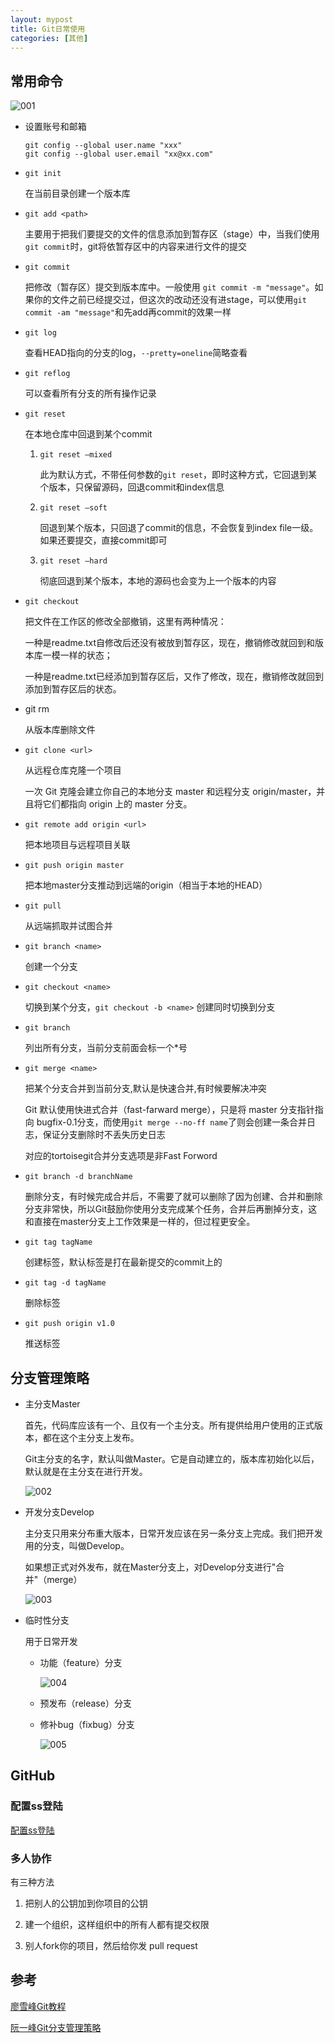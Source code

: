 ```yaml
---
layout: mypost
title: Git日常使用
categories: [其他]
---
```


## 常用命令

![001](001.png)


+ 设置账号和邮箱

    ```
    git config --global user.name "xxx"
    git config --global user.email "xx@xx.com"
    ```

+ `git init`

    在当前目录创建一个版本库

+ `git add <path>`

    主要用于把我们要提交的文件的信息添加到暂存区（stage）中，当我们使用`git commit`时，git将依暂存区中的内容来进行文件的提交

+ `git commit`

    把修改（暂存区）提交到版本库中。一般使用 `git commit -m "message"`。如果你的文件之前已经提交过，但这次的改动还没有进stage，可以使用`git commit -am "message"`和先add再commit的效果一样

+ `git log`

    查看HEAD指向的分支的log，`--pretty=oneline`简略查看

+ `git reflog`

    可以查看所有分支的所有操作记录

+ `git reset`

    在本地仓库中回退到某个commit

    1. `git reset –mixed`
        
        此为默认方式，不带任何参数的`git reset`，即时这种方式，它回退到某个版本，只保留源码，回退commit和index信息
    2. `git reset –soft`
        
        回退到某个版本，只回退了commit的信息，不会恢复到index file一级。如果还要提交，直接commit即可
    
    3. `git reset –hard`
    
        彻底回退到某个版本，本地的源码也会变为上一个版本的内容

+ `git checkout`

    把文件在工作区的修改全部撤销，这里有两种情况：

    一种是readme.txt自修改后还没有被放到暂存区，现在，撤销修改就回到和版本库一模一样的状态；

    一种是readme.txt已经添加到暂存区后，又作了修改，现在，撤销修改就回到添加到暂存区后的状态。

+ git rm

    从版本库删除文件

+ `git clone <url>`

    从远程仓库克隆一个项目

	一次 Git 克隆会建立你自己的本地分支 master 和远程分支 origin/master，并且将它们都指向 origin 上的 master 分支。

+ `git remote add origin <url>` 

    把本地项目与远程项目关联

+ `git push origin master`

    把本地master分支推动到远端的origin（相当于本地的HEAD）

+ `git pull`

    从远端抓取并试图合并

+ `git branch <name>`

    创建一个分支

+ `git checkout <name>`

    切换到某个分支，`git checkout -b <name>` 创建同时切换到分支

+ `git branch`

    列出所有分支，当前分支前面会标一个*号

+ `git merge <name>`

    把某个分支合并到当前分支,默认是快速合并,有时候要解决冲突

    Git 默认使用快进式合并（fast-farward merge），只是将 master 分支指针指向 bugfix-0.1分支，而使用`git merge --no-ff name`了则会创建一条合并日志，保证分支删除时不丢失历史日志

    对应的tortoisegit合并分支选项是非Fast Forword

+ `git branch -d branchName`

    删除分支，有时候完成合并后，不需要了就可以删除了因为创建、合并和删除分支非常快，所以Git鼓励你使用分支完成某个任务，合并后再删掉分支，这和直接在master分支上工作效果是一样的，但过程更安全。

+ `git tag tagName`

    创建标签，默认标签是打在最新提交的commit上的

+ `git tag -d tagName`

    删除标签

+ `git push origin v1.0`

    推送标签

## 分支管理策略

+ 主分支Master

    首先，代码库应该有一个、且仅有一个主分支。所有提供给用户使用的正式版本，都在这个主分支上发布。

    Git主分支的名字，默认叫做Master。它是自动建立的，版本库初始化以后，默认就是在主分支在进行开发。

    ![002](002.png)

+ 开发分支Develop

    主分支只用来分布重大版本，日常开发应该在另一条分支上完成。我们把开发用的分支，叫做Develop。

    如果想正式对外发布，就在Master分支上，对Develop分支进行"合并"（merge）

    ![003](003.png)

+ 临时性分支

    用于日常开发

    + 功能（feature）分支

        ![004](004.png)

    + 预发布（release）分支

    + 修补bug（fixbug）分支

        ![005](005.png)

## GitHub

### 配置ss登陆

[配置ss登陆](http://blog.tmaize.net/posts/2017/07/22/github%E9%85%8D%E7%BD%AEssh%E7%99%BB%E9%99%86.html)

### 多人协作

有三种方法

1. 把别人的公钥加到你项目的公钥

2. 建一个组织，这样组织中的所有人都有提交权限

3. 别人fork你的项目，然后给你发 pull request

## 参考

[廖雪峰Git教程](https://www.liaoxuefeng.com/wiki/0013739516305929606dd18361248578c67b8067c8c017b000)

[阮一峰Git分支管理策略](http://www.ruanyifeng.com/blog/2012/07/git.html)
